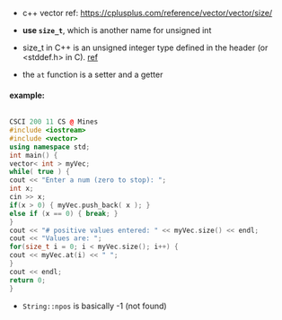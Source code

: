 - c++ vector ref: https://cplusplus.com/reference/vector/vector/size/
- **use `size_t`**, which is another name for unsigned int
- size_t in C++ is an unsigned integer type defined in the <cstddef> header (or <stddef.h> in C). [ref](https://cplusplus.com/reference/cstddef/size_t/)

- the `at` function is a setter and a getter

#### example:

```c++

CSCI 200 11 CS @ Mines
#include <iostream>
#include <vector>
using namespace std;
int main() {
vector< int > myVec;
while( true ) {
cout << "Enter a num (zero to stop): ";
int x;
cin >> x;
if(x > 0) { myVec.push_back( x ); }
else if (x == 0) { break; }
}
cout << "# positive values entered: " << myVec.size() << endl;
cout << "Values are: ";
for(size_t i = 0; i < myVec.size(); i++) {
cout << myVec.at(i) << " ";
}
cout << endl;
return 0;
}

```

- `String::npos` is basically -1 (not found)
